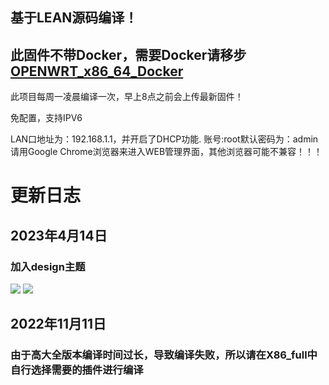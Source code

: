 ## 基于LEAN源码编译！
## 此固件不带Docker，需要Docker请移步[OPENWRT_x86_64_Docker](https://github.com/Wyatt323/OPENWRT_x86_64_Docker)
  
此项目每周一凌晨编译一次，早上8点之前会上传最新固件！
  
免配置，支持IPV6
  
LAN口地址为：192.168.1.1，并开启了DHCP功能.
账号:root默认密码为：admin
请用Google Chrome浏览器来进入WEB管理界面，其他浏览器可能不兼容！！！

# 更新日志
## 2023年4月14日
### 加入design主题
![](https://img.imgdd.com/f210f3.dac3be67-fb91-42a3-943a-ee088685249f.png)
![](https://img.imgdd.com/f210f3.51b93cd8-5b4c-4377-9f8d-d928a30cf1b9.png)
  
## 2022年11月11日
### 由于高大全版本编译时间过长，导致编译失败，所以请在X86_full中自行选择需要的插件进行编译
